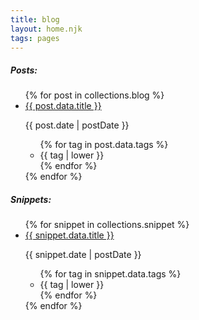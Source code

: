 ```yaml
---
title: blog
layout: home.njk
tags: pages
---
```


##### Posts:
<ul class="blog posts">
{% for post in collections.blog %}
<li class="blog post">
<div>
<a href="{{ post.url }}">{{ post.data.title }}</a> <p class='blog-list dates'>{{ post.date | postDate }}<p>
</div>
<ul class="blog-tags">
{% for tag in post.data.tags %}
<li>
{{ tag | lower }}
</li>
{% endfor %}
</ul>
</li>
{% endfor %}
</ul>

##### Snippets:
<ul class="blog posts">
{% for snippet in collections.snippet %}
<li class="blog post">
<div>
<a href="{{ snippet.url }}">{{ snippet.data.title }}</a> <p class='blog-list dates'>{{ snippet.date | postDate }}<p>
</div>
<ul class="blog-tags">
{% for tag in snippet.data.tags %}
<li>
{{ tag | lower }}
</li>
{% endfor %}
</ul>
</li>
{% endfor %}
</ul>
